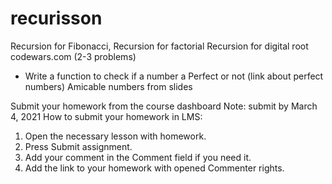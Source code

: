 # recurisson

Recursion for Fibonacci,
Recursion for factorial
Recursion for digital root
codewars.com (2-3 problems)
* Write a function to check if a number a Perfect or not (link about perfect numbers)
Amicable numbers from slides


Submit your homework from the course dashboard
Note: submit by March 4, 2021
How to submit your homework in LMS:

1. Open the necessary lesson with homework.
2. Press Submit assignment.
3. Add your comment in the Comment field if you need it.
4. Add the link to your homework with opened Commenter rights.


